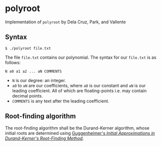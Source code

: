 # polyroot

Implementation of `polyroot` by Dela Cruz, Park, and Vallente

## Syntax

```
$ ./polyroot file.txt
```

The file `file.txt` contains our polynomial. The syntax for our `file.txt` is
as follows:

```
N a0 a1 a2 ... aN COMMENTS
```

- `N` is our degree: an integer.
- `a0` to `aN` are our coefficients, where `a0` is our constant and
`aN` is our leading coefficient. All of which are floating-points i.e. may
contain decimal points.
- `COMMENTS` is any text after the leading coefficient.

## Root-finding algorithm

The root-finding algorithm shall be the Durand-Kerner algorithm, whose
initial roots are determined using [Guggenheimer's *Initial Approximations
in Durand-Kerner's Root-Finding Method*](https://doi.org/10.1007/BF01935059).

